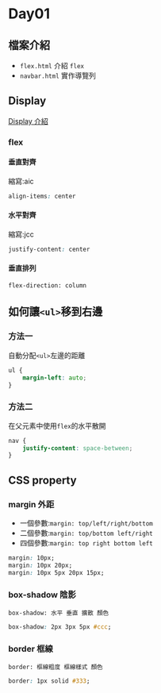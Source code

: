 # Day01

## 檔案介紹

- `flex.html` 介紹 `flex`
- `navbar.html` 實作導覽列

## Display
[Display 介紹](https://lucashsu95.github.io/LucasHsu.dev/css/basic/display)

### flex

#### 垂直對齊 
縮寫:aic
```css
align-items: center
```

#### 水平對齊 
縮寫:jcc
```css
justify-content: center
```

#### 垂直排列
```
flex-direction: column
```

## 如何讓`<ul>`移到右邊
### 方法一
自動分配`<ul>`左邊的距離
```css
ul {
    margin-left: auto;
}
```

### 方法二
在父元素中使用`flex`的水平散開
```css
nav {
    justify-content: space-between;
}
```

## CSS property

### margin 外距
- 一個參數:`margin: top/left/right/bottom`
- 二個參數:`margin: top/bottom left/right`
- 四個參數:`margin: top right bottom left`
```css
margin: 10px;
margin: 10px 20px;
margin: 10px 5px 20px 15px;
```

### box-shadow 陰影
`box-shadow: 水平 垂直 擴散 顏色`
```css
box-shadow: 2px 3px 5px #ccc;
```
### border 框線
`border: 框線粗度 框線樣式 顏色`
```css
border: 1px solid #333;
```
